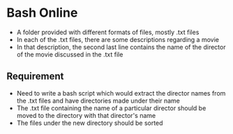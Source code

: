 # Bash Online
 - A folder provided with different formats of files, mostly .txt files
 - In each of the .txt files, there are some descriptions regarding a movie
 - In that description, the second last line contains the name of the director of the movie discussed in the .txt file

## Requirement
 - Need to write a bash script which would extract the director names from the .txt files and have directories made under their name
 - The .txt file containing the name of a particular director should be moved to the directory with that director's name
 - The files under the new directory should be sorted
